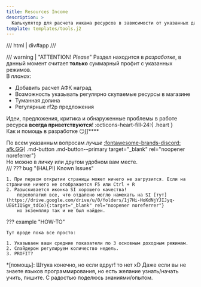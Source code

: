 ```yaml
---
title: Resources Income
description: >
  Калькулятор для расчета инкама ресурсов в зависимости от указанных данных.
template: templates/tools.j2
---
```


/// html | div#app
///

/// warning | "ATTENTION! _Please_"
Раздел находится в _разработке_, в данный момент считает **только** суммарный профит с указанных режимов.  
В _планах_:

- Добавить расчет АФК наград
- Возможность указывать регулярно скупаемые ресурсы в магазине
- Туманная долина
- Регулярные rf2p предложения

Идеи, предложения, критика и обнаруженные проблемы в работе ресурса **всегда приветствуются**!
:octicons-heart-fill-24:{ .heart }  
Как и помощь в разработке 😏∫∫****

По всем указанным вопросам _лучше_ [:fontawesome-brands-discord: afk.GG](https://discord.gg/xjJavhAvv6){ .md-button .md-button--primary target="_blank" rel="noopener noreferrer"}  
Но можно в личку или другом удобном вам месте.  
///
??? bug "(HALP!) Known Issues"

    1. При первом открытии страницы может ничего не загрузится. Если на страничке ничего не отображается F5 или Ctrl + R
    2. Разыскивается иконка SI хорошего качества!  
        перелопатил все, что отдалено могло намекать на SI [тут](https://drive.google.com/drive/u/0/folders/1j7Hi-HoKdNjYJIJyq-UEGtIQSgv_tdCo){:target="_blank" rel="noopener noreferrer"}  
        но экземпляр так и не был найден.  

??? example "HOW-TO"

    Тут вроде пока все просто:

    1. Указываем ваши средние показатели по 3 основным доходным режимам.
    2. Слайдером регулируем количество недель.
    3. PROFIT?

*[помощь]: Штука конечно, но если вдруг! то нет xD Даже если вы не знаете языков программирования, но есть желание узнать/начать учить, пишите. С радостью поделюсь знаниями/опытом.
